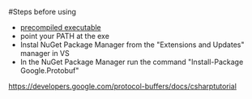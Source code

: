 #Steps before using
* [precompiled executable](https://github.com/google/protobuf/releases/download/v3.2.0/protoc-3.2.0-win32.zip)
* point your PATH at the exe
* Instal NuGet Package Manager from the "Extensions and Updates" manager in VS
* In the NuGet Package Manager run the command "Install-Package Google.Protobuf"

  
https://developers.google.com/protocol-buffers/docs/csharptutorial